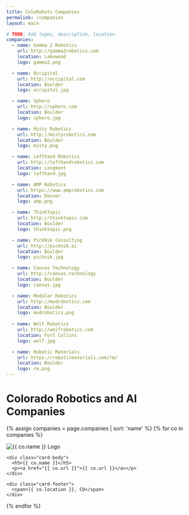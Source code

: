 ```yaml
---
title: ColoRobots Companies
permalink: /companies
layout: main

# TODO: Add logos, description, location.
companies:
  - name: Gamma 2 Robotics
    url: http://gamma2robotics.com
    location: Lakewood
    logo: gamma2.png

  - name: Occipital
    url: http://occipital.com
    location: Boulder
    logo: occipital.jpg

  - name: Sphero
    url: http://sphero.com
    location: Boulder
    logo: sphero.jpg

  - name: Misty Robotics
    url: http://mistyrobotics.com
    location: Boulder
    logo: misty.png

  - name: Lefthand Robotics
    url: http://lefthandrobotics.com
    location: Longmont
    logo: lefthand.jpg

  - name: AMP Robotics
    url: https://www.amprobotics.com
    location: Denver
    logo: amp.png

  - name: ThinkTopic
    url: http://thinktopic.com
    location: Boulder
    logo: thinktopic.png

  - name: PickNik Consulting
    url: http://picknik.ai
    location: Boulder
    logo: picknik.jpg

  - name: Canvas Technology
    url: http://canvas.technology
    location: Boulder
    logo: canvas.jpg

  - name: Modular Robotics
    url: http://modrobotics.com
    location: Boulder
    logo: modrobotics.png
    
  - name: Wolf Robotics
    url: http://wolfrobotics.com
    location: Fort Collins
    logo: wolf.jpg

  - name: Robotic Materials
    url: https://roboticmaterials.com/rm/
    location: Boulder
    logo: rm.png
---
```


# Colorado Robotics and AI Companies

<div class="card-deck w-100">

{% assign companies = page.companies | sort: 'name' %}
{% for co in companies %}
<div class="col-lg-3 col-md-4 col mt-5">
  <div class="card text-center inline-block company-card">
    <div class="card-img-top company-card-logo-container align-middle">
        <img class="mx-auto company-card-logo"
src="images/companies/{{ co.logo }}"
         alt="{{ co.name }} Logo"/>
    </div>

    <div class="card-body">
      <h5>{{ co.name }}</h5>
      <p><a href="{{ co.url }}">{{ co.url }}</a></p>
    </div>

    <div class="card-footer">
      <span>{{ co.location }}, CO</span>
    </div>
  </div>
</div>
{% endfor %}

</div>

